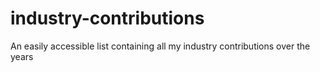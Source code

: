 # industry-contributions
An easily accessible list containing all my industry contributions over the years
